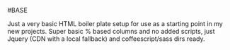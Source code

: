 #BASE

Just a very basic HTML boiler plate setup for use as a starting point in my new projects. Super basic % based columns and no added scripts, just Jquery (CDN with a local fallback) and coffeescript/sass dirs ready.
